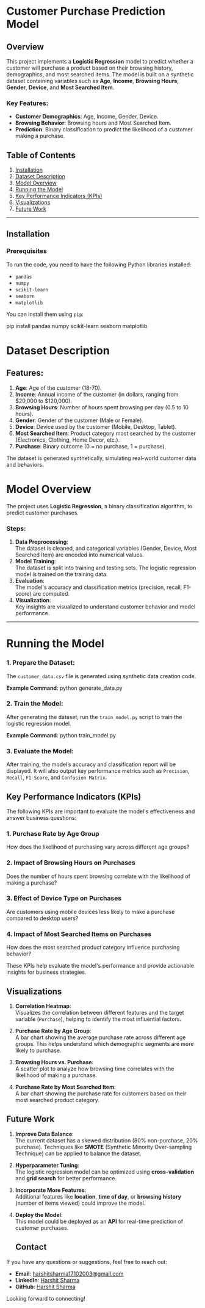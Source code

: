 # Customer Purchase Prediction Model

## Overview
This project implements a **Logistic Regression** model to predict whether a customer will purchase a product based on their browsing history, demographics, and most searched items. The model is built on a synthetic dataset containing variables such as **Age**, **Income**, **Browsing Hours**, **Gender**, **Device**, and **Most Searched Item**.

### Key Features:
- **Customer Demographics**: Age, Income, Gender, Device.
- **Browsing Behavior**: Browsing hours and Most Searched Item.
- **Prediction**: Binary classification to predict the likelihood of a customer making a purchase.

## Table of Contents
1. [Installation](#installation)
2. [Dataset Description](#dataset-description)
3. [Model Overview](#model-overview)
4. [Running the Model](#running-the-model)
5. [Key Performance Indicators (KPIs)](#key-performance-indicators-kpis)
6. [Visualizations](#visualizations)
7. [Future Work](#future-work)

---

## Installation

### Prerequisites
To run the code, you need to have the following Python libraries installed:
- `pandas`
- `numpy`
- `scikit-learn`
- `seaborn`
- `matplotlib`

You can install them using `pip`:

pip install pandas numpy scikit-learn seaborn matplotlib

# Dataset Description

## Features:
1. **Age**: Age of the customer (18-70).
2. **Income**: Annual income of the customer (in dollars, ranging from $20,000 to $120,000).
3. **Browsing Hours**: Number of hours spent browsing per day (0.5 to 10 hours).
4. **Gender**: Gender of the customer (Male or Female).
5. **Device**: Device used by the customer (Mobile, Desktop, Tablet).
6. **Most Searched Item**: Product category most searched by the customer (Electronics, Clothing, Home Decor, etc.).
7. **Purchase**: Binary outcome (0 = no purchase, 1 = purchase).

The dataset is generated synthetically, simulating real-world customer data and behaviors.

# Model Overview

The project uses **Logistic Regression**, a binary classification algorithm, to predict customer purchases.

### Steps:
1. **Data Preprocessing**:  
   The dataset is cleaned, and categorical variables (Gender, Device, Most Searched Item) are encoded into numerical values.
2. **Model Training**:  
   The dataset is split into training and testing sets. The logistic regression model is trained on the training data.
3. **Evaluation**:  
   The model's accuracy and classification metrics (precision, recall, F1-score) are computed.
4. **Visualization**:  
   Key insights are visualized to understand customer behavior and model performance.

---

# Running the Model

### 1. Prepare the Dataset:  
The `customer_data.csv` file is generated using synthetic data creation code.

**Example Command**:
 python generate_data.py

### 2. Train the Model:
After generating the dataset, run the `train_model.py` script to train the logistic regression model.

**Example Command**:
python train_model.py

### 3. Evaluate the Model:
After training, the model’s accuracy and classification report will be displayed. It will also output key performance metrics such as `Precision`, `Recall`, `F1-Score`, and `Confusion Matrix`.

## Key Performance Indicators (KPIs)

The following KPIs are important to evaluate the model's effectiveness and answer business questions:

### 1. Purchase Rate by Age Group
How does the likelihood of purchasing vary across different age groups?

### 2. Impact of Browsing Hours on Purchases
Does the number of hours spent browsing correlate with the likelihood of making a purchase?

### 3. Effect of Device Type on Purchases
Are customers using mobile devices less likely to make a purchase compared to desktop users?

### 4. Impact of Most Searched Items on Purchases
How does the most searched product category influence purchasing behavior?

These KPIs help evaluate the model's performance and provide actionable insights for business strategies.


## Visualizations

1. **Correlation Heatmap**:  
   Visualizes the correlation between different features and the target variable (`Purchase`), helping to identify the most influential factors.

2. **Purchase Rate by Age Group**:  
   A bar chart showing the average purchase rate across different age groups. This helps understand which demographic segments are more likely to purchase.

3. **Browsing Hours vs. Purchase**:  
   A scatter plot to analyze how browsing time correlates with the likelihood of making a purchase.

4. **Purchase Rate by Most Searched Item**:  
   A bar chart showing the purchase rate for customers based on their most searched product category.

## Future Work

1. **Improve Data Balance**:  
   The current dataset has a skewed distribution (80% non-purchase, 20% purchase). Techniques like **SMOTE** (Synthetic Minority Over-sampling Technique) can be applied to balance the dataset.

2. **Hyperparameter Tuning**:  
   The logistic regression model can be optimized using **cross-validation** and **grid search** for better performance.

3. **Incorporate More Features**:  
   Additional features like **location**, **time of day**, or **browsing history** (number of items viewed) could improve the model.

4. **Deploy the Model**:  
   This model could be deployed as an **API** for real-time prediction of customer purchases.

   ## Contact

If you have any questions or suggestions, feel free to reach out:

- **Email**: harshitsharma17102003@gmail.com  
- **LinkedIn**: [Harshit Sharma](https://linkedin.com/in//its-harshit/)  
- **GitHub**: [Harshit Sharma](https://github.com/Harshit17102003)

Looking forward to connecting!






 





